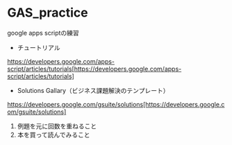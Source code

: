 # GAS_practice
google apps scriptの練習

* チュートリアル

https://developers.google.com/apps-script/articles/tutorials[https://developers.google.com/apps-script/articles/tutorials]

* Solutions Gallary（ビジネス課題解決のテンプレート）

https://developers.google.com/gsuite/solutions[https://developers.google.com/gsuite/solutions]


1. 例題を元に回数を重ねること
1. 本を買って読んでみること
